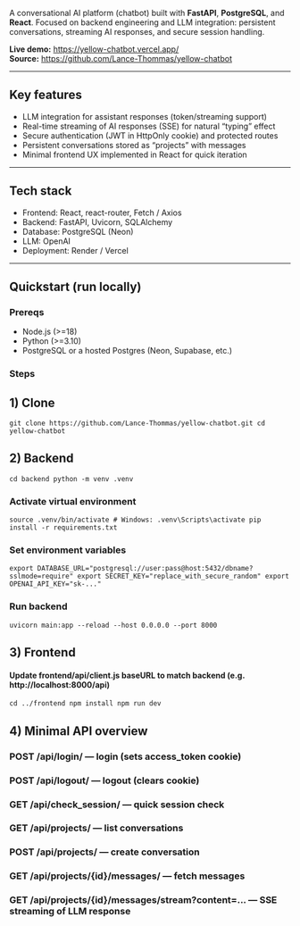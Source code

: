 A conversational AI platform (chatbot) built with **FastAPI**, **PostgreSQL**, and **React**. Focused on backend engineering and LLM integration: persistent conversations, streaming AI responses, and secure session handling.

**Live demo:** https://yellow-chatbot.vercel.app/  
**Source:** https://github.com/Lance-Thommas/yellow-chatbot

---

## Key features

- LLM integration for assistant responses (token/streaming support)
- Real-time streaming of AI responses (SSE) for natural “typing” effect
- Secure authentication (JWT in HttpOnly cookie) and protected routes
- Persistent conversations stored as “projects” with messages
- Minimal frontend UX implemented in React for quick iteration

---

## Tech stack

- Frontend: React, react-router, Fetch / Axios
- Backend: FastAPI, Uvicorn, SQLAlchemy
- Database: PostgreSQL (Neon)
- LLM: OpenAI
- Deployment: Render / Vercel

---

## Quickstart (run locally)

### Prereqs

- Node.js (>=18)
- Python (>=3.10)
- PostgreSQL or a hosted Postgres (Neon, Supabase, etc.)

### Steps

## 1) Clone

`git clone https://github.com/Lance-Thommas/yellow-chatbot.git
cd yellow-chatbot`

## 2) Backend

`cd backend
python -m venv .venv`

### Activate virtual environment

`source .venv/bin/activate # Windows: .venv\Scripts\activate
pip install -r requirements.txt`

### Set environment variables

`export DATABASE_URL="postgresql://user:pass@host:5432/dbname?sslmode=require"
export SECRET_KEY="replace_with_secure_random"
export OPENAI_API_KEY="sk-..."`

### Run backend

`uvicorn main:app --reload --host 0.0.0.0 --port 8000`

## 3) Frontend

#### Update frontend/api/client.js baseURL to match backend (e.g. http://localhost:8000/api)

`cd ../frontend
npm install
npm run dev`

## 4) Minimal API overview

### POST /api/login/ — login (sets access_token cookie)

### POST /api/logout/ — logout (clears cookie)

### GET /api/check_session/ — quick session check

### GET /api/projects/ — list conversations

### POST /api/projects/ — create conversation

### GET /api/projects/{id}/messages/ — fetch messages

### GET /api/projects/{id}/messages/stream?content=... — SSE streaming of LLM response

